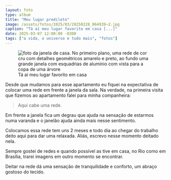 ```yaml
---
layout: foto
type: album
title: "Meu lugar predileto"
image: /assets/fotos/2025/03/20250228_064939~2.jpg
caption: "Tá aí meu lugar favorito em casa [...]"
date: 2025-03-07 12:00:00 -0300
tags: ["a vida, o universo e tudo mais", "fotos"]
---
```

<figure class="foto-post">
    <img src="{{ site.baseurl }}/assets/fotos/2025/03/20250228_064939~2.jpg" alt="foto da janela de casa. No primeiro plano, uma rede de cor cru com detalhes geométricos amarelo e preto, ao fundo uma grande janela com esquadrias de alumínio com vista para a copa de uma árvore" title="meu local predileto">
 <figcaption>Tá aí meu lugar favorito em casa</figcaption>
 </figure>
Desde que mudamos para esse apartamento eu fiquei na expectativa de colocar uma rede em frente a janela da sala. Na verdade, na primeira visita que fizemos ao apartamento falei para minha companheira:

<blockquote class="citacao">Aqui cabe uma rede.</blockquote>

Em frente a janela fica um degrau que ajuda na sensação de estarmos numa varanda e o janelão ajuda ainda mais nesse sentimento.  

Colocamos essa rede tem uns 2 meses e todo dia ao chegar do trabalho deito aqui para dar uma relaxada. Aliás, escrevo nesse momento deitado nela.  

Sempre gostei de redes e quando possível as tive em casa, no Rio como em Brasília, trarei imagens em outro momento se encontrar.  

Deitar na rede dá uma sensação de tranquilidade e conforto, um abraço gostoso do tecido.

